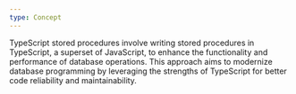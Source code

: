 ```yaml
---
type: Concept
---
```


TypeScript stored procedures involve writing stored procedures in TypeScript, a superset of JavaScript, to enhance the functionality and performance of database operations. This approach aims to modernize database programming by leveraging the strengths of TypeScript for better code reliability and maintainability.